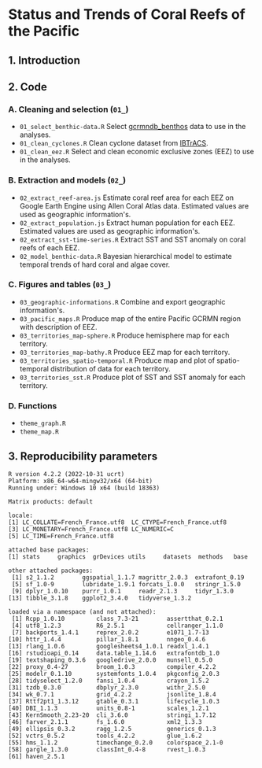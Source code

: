 # **Status and Trends of Coral Reefs of the Pacific**


## 1. Introduction

## 2. Code

### A. Cleaning and selection (`01_`)

* `01_select_benthic-data.R` Select [gcrmndb_benthos](https://github.com/JWicquart/gcrmndb_benthos) data to use in the analyses.
* `01_clean_cyclones.R` Clean cyclone dataset from [IBTrACS](https://www.ncei.noaa.gov/products/international-best-track-archive).
* `01_clean_eez.R` Select and clean economic exclusive zones (EEZ) to use in the analyses.

### B. Extraction and models (`02_`)

* `02_extract_reef-area.js` Estimate coral reef area for each EEZ on Google Earth Engine using Allen Coral Atlas data. Estimated values are used as geographic information's.
* `02_extract_population.js` Extract human population for each EEZ. Estimated values are used as geographic information's.
* `02_extract_sst-time-series.R` Extract SST and SST anomaly on coral reefs of each EEZ.
* `02_model_benthic-data.R` Bayesian hierarchical model to estimate temporal trends of hard coral and algae cover. 

### C. Figures and tables (`03_`)

* `03_geographic-informations.R` Combine and export geographic information's.
* `03_pacific_maps.R` Produce map of the entire Pacific GCRMN region with description of EEZ.
* `03_territories_map-sphere.R` Produce hemisphere map for each territory.
* `03_territories_map-bathy.R` Produce EEZ map for each territory.
* `03_territories_spatio-temporal.R` Produce map and plot of spatio-temporal distribution of data for each territory.
* `03_territories_sst.R` Produce plot of SST and SST anomaly for each territory.

### D. Functions

* `theme_graph.R`
* `theme_map.R`


## 3. Reproducibility parameters

```
R version 4.2.2 (2022-10-31 ucrt)
Platform: x86_64-w64-mingw32/x64 (64-bit)
Running under: Windows 10 x64 (build 18363)

Matrix products: default

locale:
[1] LC_COLLATE=French_France.utf8  LC_CTYPE=French_France.utf8   
[3] LC_MONETARY=French_France.utf8 LC_NUMERIC=C                  
[5] LC_TIME=French_France.utf8    

attached base packages:
[1] stats     graphics  grDevices utils     datasets  methods   base     

other attached packages:
 [1] s2_1.1.2        ggspatial_1.1.7 magrittr_2.0.3  extrafont_0.19 
 [5] sf_1.0-9        lubridate_1.9.1 forcats_1.0.0   stringr_1.5.0  
 [9] dplyr_1.0.10    purrr_1.0.1     readr_2.1.3     tidyr_1.3.0    
[13] tibble_3.1.8    ggplot2_3.4.0   tidyverse_1.3.2

loaded via a namespace (and not attached):
 [1] Rcpp_1.0.10         class_7.3-21        assertthat_0.2.1   
 [4] utf8_1.2.3          R6_2.5.1            cellranger_1.1.0   
 [7] backports_1.4.1     reprex_2.0.2        e1071_1.7-13       
[10] httr_1.4.4          pillar_1.8.1        nngeo_0.4.6        
[13] rlang_1.0.6         googlesheets4_1.0.1 readxl_1.4.1       
[16] rstudioapi_0.14     data.table_1.14.6   extrafontdb_1.0    
[19] textshaping_0.3.6   googledrive_2.0.0   munsell_0.5.0      
[22] proxy_0.4-27        broom_1.0.3         compiler_4.2.2     
[25] modelr_0.1.10       systemfonts_1.0.4   pkgconfig_2.0.3    
[28] tidyselect_1.2.0    fansi_1.0.4         crayon_1.5.2       
[31] tzdb_0.3.0          dbplyr_2.3.0        withr_2.5.0        
[34] wk_0.7.1            grid_4.2.2          jsonlite_1.8.4     
[37] Rttf2pt1_1.3.12     gtable_0.3.1        lifecycle_1.0.3    
[40] DBI_1.1.3           units_0.8-1         scales_1.2.1       
[43] KernSmooth_2.23-20  cli_3.6.0           stringi_1.7.12     
[46] farver_2.1.1        fs_1.6.0            xml2_1.3.3         
[49] ellipsis_0.3.2      ragg_1.2.5          generics_0.1.3     
[52] vctrs_0.5.2         tools_4.2.2         glue_1.6.2         
[55] hms_1.1.2           timechange_0.2.0    colorspace_2.1-0   
[58] gargle_1.3.0        classInt_0.4-8      rvest_1.0.3        
[61] haven_2.5.1  
```